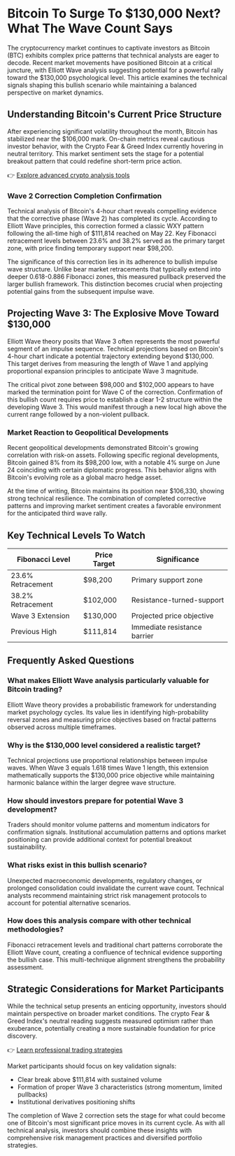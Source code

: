# Bitcoin To Surge To $130,000 Next? What The Wave Count Says

The cryptocurrency market continues to captivate investors as Bitcoin (BTC) exhibits complex price patterns that technical analysts are eager to decode. Recent market movements have positioned Bitcoin at a critical juncture, with Elliott Wave analysis suggesting potential for a powerful rally toward the $130,000 psychological level. This article examines the technical signals shaping this bullish scenario while maintaining a balanced perspective on market dynamics.

## Understanding Bitcoin's Current Price Structure

After experiencing significant volatility throughout the month, Bitcoin has stabilized near the $106,000 mark. On-chain metrics reveal cautious investor behavior, with the Crypto Fear & Greed Index currently hovering in neutral territory. This market sentiment sets the stage for a potential breakout pattern that could redefine short-term price action.

👉 [Explore advanced crypto analysis tools](https://bit.ly/okx-bonus)

### Wave 2 Correction Completion Confirmation

Technical analysis of Bitcoin's 4-hour chart reveals compelling evidence that the corrective phase (Wave 2) has completed its cycle. According to Elliott Wave principles, this correction formed a classic WXY pattern following the all-time high of $111,814 reached on May 22. Key Fibonacci retracement levels between 23.6% and 38.2% served as the primary target zone, with price finding temporary support near $98,200.

The significance of this correction lies in its adherence to bullish impulse wave structure. Unlike bear market retracements that typically extend into deeper 0.618-0.886 Fibonacci zones, this measured pullback preserved the larger bullish framework. This distinction becomes crucial when projecting potential gains from the subsequent impulse wave.

## Projecting Wave 3: The Explosive Move Toward $130,000

Elliott Wave theory posits that Wave 3 often represents the most powerful segment of an impulse sequence. Technical projections based on Bitcoin's 4-hour chart indicate a potential trajectory extending beyond $130,000. This target derives from measuring the length of Wave 1 and applying proportional expansion principles to anticipate Wave 3 magnitude.

The critical pivot zone between $98,000 and $102,000 appears to have marked the termination point for Wave C of the correction. Confirmation of this bullish count requires price to establish a clear 1-2 structure within the developing Wave 3. This would manifest through a new local high above the current range followed by a non-violent pullback.

### Market Reaction to Geopolitical Developments

Recent geopolitical developments demonstrated Bitcoin's growing correlation with risk-on assets. Following specific regional developments, Bitcoin gained 8% from its $98,200 low, with a notable 4% surge on June 24 coinciding with certain diplomatic progress. This behavior aligns with Bitcoin's evolving role as a global macro hedge asset.

At the time of writing, Bitcoin maintains its position near $106,330, showing strong technical resilience. The combination of completed corrective patterns and improving market sentiment creates a favorable environment for the anticipated third wave rally.

## Key Technical Levels To Watch

| Fibonacci Level | Price Target | Significance |
|-----------------|--------------|--------------|
| 23.6% Retracement | $98,200 | Primary support zone |
| 38.2% Retracement | $102,000 | Resistance-turned-support |
| Wave 3 Extension | $130,000 | Projected price objective |
| Previous High | $111,814 | Immediate resistance barrier |

## Frequently Asked Questions

### What makes Elliott Wave analysis particularly valuable for Bitcoin trading?
Elliott Wave theory provides a probabilistic framework for understanding market psychology cycles. Its value lies in identifying high-probability reversal zones and measuring price objectives based on fractal patterns observed across multiple timeframes.

### Why is the $130,000 level considered a realistic target?
Technical projections use proportional relationships between impulse waves. When Wave 3 equals 1.618 times Wave 1 length, this extension mathematically supports the $130,000 price objective while maintaining harmonic balance within the larger degree wave structure.

### How should investors prepare for potential Wave 3 development?
Traders should monitor volume patterns and momentum indicators for confirmation signals. Institutional accumulation patterns and options market positioning can provide additional context for potential breakout sustainability.

### What risks exist in this bullish scenario?
Unexpected macroeconomic developments, regulatory changes, or prolonged consolidation could invalidate the current wave count. Technical analysts recommend maintaining strict risk management protocols to account for potential alternative scenarios.

### How does this analysis compare with other technical methodologies?
Fibonacci retracement levels and traditional chart patterns corroborate the Elliott Wave count, creating a confluence of technical evidence supporting the bullish case. This multi-technique alignment strengthens the probability assessment.

## Strategic Considerations for Market Participants

While the technical setup presents an enticing opportunity, investors should maintain perspective on broader market conditions. The crypto Fear & Greed Index's neutral reading suggests measured optimism rather than exuberance, potentially creating a more sustainable foundation for price discovery.

👉 [Learn professional trading strategies](https://bit.ly/okx-bonus)

Market participants should focus on key validation signals:
- Clear break above $111,814 with sustained volume
- Formation of proper Wave 3 characteristics (strong momentum, limited pullbacks)
- Institutional derivatives positioning shifts

The completion of Wave 2 correction sets the stage for what could become one of Bitcoin's most significant price moves in its current cycle. As with all technical analysis, investors should combine these insights with comprehensive risk management practices and diversified portfolio strategies.

